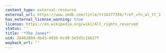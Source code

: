 ```yaml
---
content_type: external-resource
external_url: https://www.imdb.com/title/tt16377356/?ref_=fn_al_tt_1
has_external_license_warning: true
license: https://en.wikipedia.org/wiki/All_rights_reserved
status: ''
title: '*The Janes*'
uid: 2840288d-db43-4936-bcd9-5e5d5c1bb27f
wayback_url: ''
---
```

